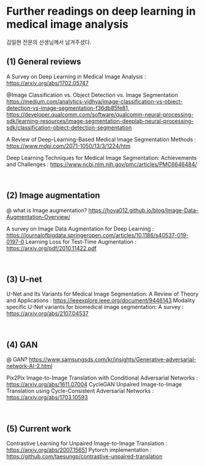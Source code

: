 # Further readings on deep learning in medical image analysis
김일현 전문의 선생님께서 남겨주셨다.

## (1) General reviews
A Survey on Deep Learning in Medical Image Analysis : https://arxiv.org/abs/1702.05747

@Image Classification vs. Object Detection vs. Image Segmentation https://medium.com/analytics-vidhya/image-classification-vs-object-detection-vs-image-segmentation-f36db85fe81, https://developer.qualcomm.com/software/qualcomm-neural-processing-sdk/learning-resources/image-segmentation-deeplab-neural-processing-sdk/classification-object-detection-segmentation

A Review of Deep-Learning-Based Medical Image Segmentation Methods : https://www.mdpi.com/2071-1050/13/3/1224/htm

Deep Learning Techniques for Medical Image Segmentation: Achievements and Challenges : https://www.ncbi.nlm.nih.gov/pmc/articles/PMC6646484/

​
## (2) Image augmentation
@ what is Image augmentation? https://hoya012.github.io/blog/Image-Data-Augmentation-Overview/

A survey on Image Data Augmentation for Deep Learning : https://journalofbigdata.springeropen.com/articles/10.1186/s40537-019-0197-0
Learning Loss for Test-Time Augmentation : https://arxiv.org/pdf/2010.11422.pdf

​
## (3) U-net
U-Net and Its Variants for Medical Image Segmentation: A Review of Theory and Applications : https://ieeexplore.ieee.org/document/9446143
Modality specific U-Net variants for biomedical image segmentation: A survey : https://arxiv.org/abs/2107.04537

​
## (4) GAN
@ GAN? https://www.samsungsds.com/kr/insights/Generative-adversarial-network-AI-2.html

Pix2Pix
Image-to-Image Translation with Conditional Adversarial Networks : https://arxiv.org/abs/1611.07004
CycleGAN
Unpaired Image-to-Image Translation using Cycle-Consistent Adversarial Networks : https://arxiv.org/abs/1703.10593

​
## (5) Current work
Contrastive Learning for Unpaired Image-to-Image Translation : https://arxiv.org/abs/2007.15651
Pytorch implementation : https://github.com/taesungp/contrastive-unpaired-translation

